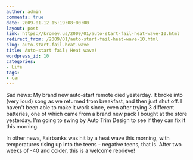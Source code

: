 ```yaml
---
author: admin
comments: true
date: 2009-01-12 15:19:08+00:00
layout: post
link: https://kromey.us/2009/01/auto-start-fail-heat-wave-10.html
redirect_from: /2009/01/auto-start-fail-heat-wave-10.html
slug: auto-start-fail-heat-wave
title: Auto-start fail; Heat wave!
wordpress_id: 10
categories:
- Life
tags:
- car
---
```


Sad news: My brand new auto-start remote died yesterday. It broke into (very loud) song as we returned from breakfast, and then just shut off. I haven't been able to make it work since, even after trying 3 different batteries, one of which came from a brand new pack I bought at the store yesterday. I'm going to swing by Auto Trim Design to see if they can fix it this morning.

In other news, Fairbanks was hit by a heat wave this morning, with temperatures rising up into the teens - negative teens, that is. After two weeks of -40 and colder, this is a welcome reprieve!
